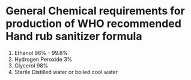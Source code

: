 # General Chemical requirements for production of WHO recommended Hand rub  sanitizer formula

1. Ethanol  96% - 99.8%
2. Hydrogen Peroxide 3%
3. Glycerol 98%
4. Sterile Distilled water or boiled cool water 
